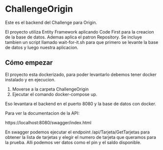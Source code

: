 # ChallengeOrigin

Este es el backend del Challenge para Origin.

El proyecto utiliza Entity Framework aplicando Code First para la creacion de la base de datos.
Ademas aplica el patron Repository.
Se incluye tambien un script llamado wait-for-it.sh para que primero se levante la base de datos y luego nuestra aplicacion.

## Cómo empezar
El proyecto esta dockerizado, para poder levantarlo debemos tener docker instalado y en ejecucion.

1. Moverse a la carpeta ChallengeOrigin
2. Ejecutar el comando docker-compose up.

Eso levantara el backend en el puerto 8080 y la base de datos con docker.

Para ver la documentacion de la API:

https://localhost:8080/swagger/index.html

En swagger podemos ejecutar el endpoint /api/Tarjeta/GetTarjetas para obtener la lista de tarjetas y elegir el numero de tarjeta
que queramos para la prueba.
Alli podemos ver datos como el pin y el saldo disponible.
